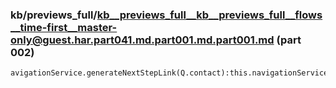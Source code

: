 ### kb/previews_full/kb__previews_full__kb__previews_full__flows__time-first__master-only@guest.har.part041.md.part001.md.part001.md (part 002)

```md
avigationService.generateNextStepLink(Q.contact):this.navigationService.generateNextStepLink(e?Q.master:void 0)}navigateT
```

```
